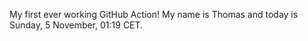My first ever working GitHub Action!
My name is Thomas and today is Sunday, 5 November, 01:19 CET. 
